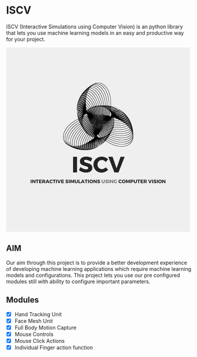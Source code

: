# ISCV
ISCV (Interactive Simulations using Computer Vision) is an python library that lets you use machine learning models in an easy and productive way for your project.

![ISCV 'Interactive Simulations Using Computer Vision Logo'](logo.png)

## AIM
Our aim through this project is to provide a better development experience of developing machine learning applications which require machine learning models and configurations.
This project lets you use our pre configured modules still with ability to configure important parameters.

## Modules
- [X] Hand Tracking Unit
- [X] Face Mesh Unit
- [X] Full Body Motion Capture 
- [X] Mouse Controls
- [X] Mouse Click Actions
- [X] Individual Finger action function
